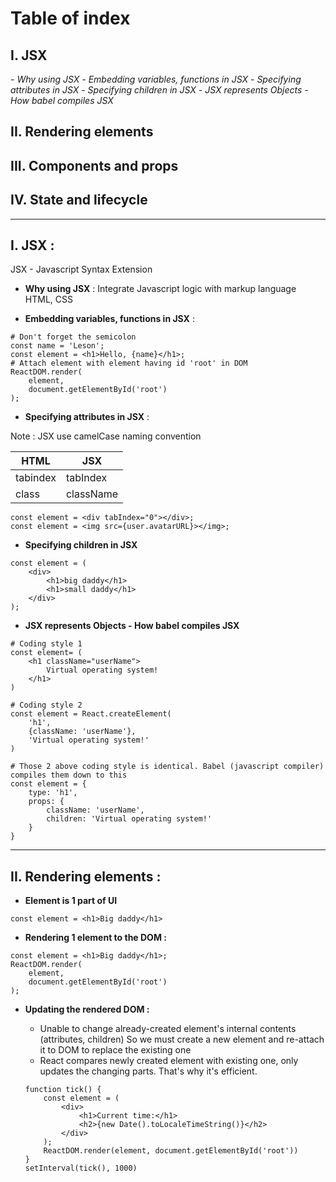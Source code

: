 # Table of index 

## I. JSX 
*- Why using JSX* 
*- Embedding variables, functions in JSX*
*- Specifying attributes in JSX*
*- Specifying children in JSX*
*- JSX represents Objects - How babel compiles JSX* 

## II. Rendering elements
## III. Components and props 
## IV. State and lifecycle 

------------

## I. JSX :

JSX - Javascript Syntax Extension 

- **Why using JSX** : Integrate Javascript logic with markup language HTML, CSS 

- **Embedding variables, functions in JSX** : 

```
# Don't forget the semicolon
const name = 'Leson';
const element = <h1>Hello, {name}</h1>;
# Attach element with element having id 'root' in DOM 
ReactDOM.render(
	element,
	document.getElementById('root')
);
```

-	**Specifying attributes in JSX** :

Note : JSX use camelCase naming convention 

| HTML  | JSX  |
| ------------ | ------------ |
| tabindex  | tabIndex  |
| class  | className  |


```
const element = <div tabIndex="0"></div>;
const element = <img src={user.avatarURL}></img>;
```

- **Specifying children in JSX**

```
const element = (
	<div>
		<h1>big daddy</h1>
		<h1>small daddy</h1>
	</div>
);
```

- **JSX represents Objects - How babel compiles JSX**

```
# Coding style 1 
const element= (
	<h1 className="userName">
		Virtual operating system!
	</h1>
)

# Coding style 2 
const element = React.createElement(
	'h1',
	{className: 'userName'},
	'Virtual operating system!'
)

# Those 2 above coding style is identical. Babel (javascript compiler) compiles them down to this 
const element = {
	type: 'h1',
	props: {
		className: 'userName',
		children: 'Virtual operating system!'
	}
}

```


------------

## II. Rendering elements :

- **Element is 1 part of UI** 
```
const element = <h1>Big daddy</h1>
```

- **Rendering 1 element to the DOM :** 
```
const element = <h1>Big daddy</h1>;
ReactDOM.render(
	element,
	document.getElementById('root')
);
```

- **Updating the rendered DOM :**

	- Unable to change already-created element's internal contents (attributes, children) 
	So we must create a new element and re-attach it to DOM to replace the existing one 
	- React compares newly created element with existing one, only updates the changing parts.
	That's why it's efficient. 
	
	```
	function tick() {
		const element = (
			<div>
				<h1>Current time:</h1>
				<h2>{new Date().toLocaleTimeString()}</h2>
			</div>
		);
		ReactDOM.render(element, document.getElementById('root'))
	}
	setInterval(tick(), 1000)
	```



